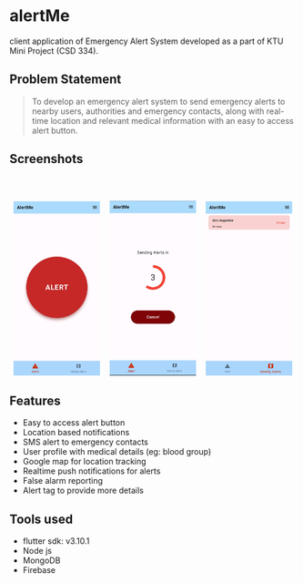 # alertMe

client application of Emergency Alert System developed as a part of KTU Mini Project (CSD 334).

## Problem Statement
> To develop an emergency alert system to send emergency alerts to nearby users, authorities and emergency contacts, along with real-time location and relevant medical information with an easy to access alert button.

## Screenshots
<p align="center">
  <img alt="Light" src="screenshots/homescreen.jpg" width="30%">
<img height="350" hspace="5"/>
  <img alt="Dark" src="screenshots/alert countdown.jpg" width="30%">
<img height="350" hspace="5"/>
  <img alt="Dark" src="screenshots/nearby alerts.jpg" width="30%">
</p>

## Features
- Easy to access alert button
- Location based notifications
- SMS alert to emergency contacts
- User profile with medical details (eg: blood group)
- Google map for location tracking
- Realtime push notifications for alerts
- False alarm reporting
- Alert tag to provide more details
## Tools used
- flutter sdk: v3.10.1
- Node js
- MongoDB
- Firebase
